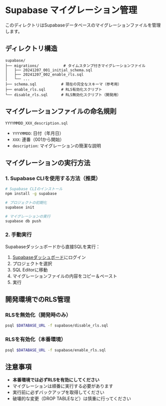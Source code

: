 # Supabase マイグレーション管理

このディレクトリはSupabaseデータベースのマイグレーションファイルを管理します。

## ディレクトリ構造

```
supabase/
├── migrations/           # タイムスタンプ付きマイグレーションファイル
│   ├── 20241207_001_initial_schema.sql
│   ├── 20241207_002_enable_rls.sql
│   └── ...
├── schema.sql           # 現在の完全なスキーマ（参考用）
├── enable_rls.sql       # RLS有効化スクリプト
└── disable_rls.sql      # RLS無効化スクリプト（開発用）
```

## マイグレーションファイルの命名規則

`YYYYMMDD_XXX_description.sql`

- `YYYYMMDD`: 日付（年月日）
- `XXX`: 連番（001から開始）
- `description`: マイグレーションの簡潔な説明

## マイグレーションの実行方法

### 1. Supabase CLIを使用する方法（推奨）

```bash
# Supabase CLIのインストール
npm install -g supabase

# プロジェクトの初期化
supabase init

# マイグレーションの実行
supabase db push
```

### 2. 手動実行

Supabaseダッシュボードから直接SQLを実行：

1. [Supabaseダッシュボード](https://app.supabase.com)にログイン
2. プロジェクトを選択
3. SQL Editorに移動
4. マイグレーションファイルの内容をコピー＆ペースト
5. 実行

## 開発環境でのRLS管理

### RLSを無効化（開発時のみ）
```bash
psql $DATABASE_URL -f supabase/disable_rls.sql
```

### RLSを有効化（本番環境）
```bash
psql $DATABASE_URL -f supabase/enable_rls.sql
```

## 注意事項

- **本番環境では必ずRLSを有効にしてください**
- マイグレーションは順番に実行する必要があります
- 実行前に必ずバックアップを取得してください
- 破壊的な変更（DROP TABLEなど）は慎重に行ってください
